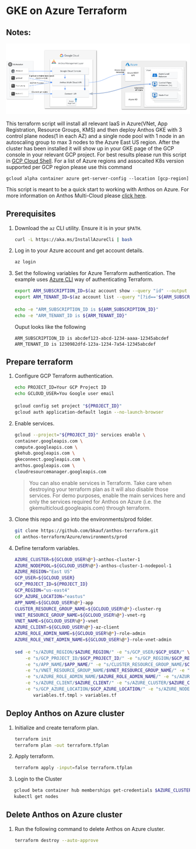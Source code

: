 # GKE on Azure Terraform

## Notes:
![Anthos Multi-Cloud](Anthos-Multi-Azure.png)

This terraform script will install all relevant IaaS in Azure(VNet, App Registration, Resource Groups, KMS) and then deploy Anthos GKE with 3 control plane nodes(1 in each AZ) and a single node pool with 1 node in an autoscaling group to max 3 nodes to the Azure East US region. After the cluster has been installed it will show up in your GKE page of the GCP console in your relevant GCP project. For best results please run this script in [GCP Cloud Shell](https://cloud.google.com/shell/docs/using-cloud-shelll). For a list of Azure regions and assocaited K8s version supported per GCP region please use this command

```
gcloud alpha container azure get-server-config --location [gcp-region]
```

 This script is meant to be a quick start to working with Anthos on Azure. For more information on Anthos Multi-Cloud please [click here](https://cloud.google.com/anthos/clusters/docs/multi-cloud/).

## Prerequisites

1. Download the `az` CLI utility. Ensure it is in your `$PATH`.

   ```bash
   curl -L https://aka.ms/InstallAzureCli | bash
   ```

1. Log in to your Azure account and get account details.

   ```bash
   az login
   ```

1. Set the following variables for Azure Terraform authentication. The example uses [Azure CLI](https://registry.terraform.io/providers/hashicorp/azurerm/latest/docs/guides/azure_cli) way of authenticating Terraform.

   ```bash
   export ARM_SUBSCRIPTION_ID=$(az account show --query "id" --output tsv)
   export ARM_TENANT_ID=$(az account list --query "[?id=='${ARM_SUBSCRIPTION_ID}'].{tenantId:tenantId}" --output tsv)

   echo -e "ARM_SUBSCRIPTION_ID is ${ARM_SUBSCRIPTION_ID}"
   echo -e "ARM_TENANT_ID is ${ARM_TENANT_ID}"
   ```

   Ouput looks like the following

   ```
   ARM_SUBSCRIPTION_ID is abcdef123-abcd-1234-aaaa-12345abcdef
   ARM_TENANT_ID is 1230982dfd-123a-1234-7a54-12345abcdef
   ```

## Prepare terraform

1. Configure GCP Terraform authentication.

   ```bash
   echo PROJECT_ID=Your GCP Project ID
   echo GCLOUD_USER=You Google user email

   gcloud config set project "${PROJECT_ID}"
   gcloud auth application-default login --no-launch-browser
   ```

1. Enable services.

   ```bash
   gcloud --project="${PROJECT_ID}" services enable \
   container.googleapis.com \
   compute.googleapis.com \
   gkehub.googleapis.com \
   gkeconnect.googleapis.com \
   anthos.googleapis.com \
   cloudresourcemanager.googleapis.com
   ```

   > You can also enable services in Terraform. Take care when destroying your terraform plan as it will also disable those services. For demo purposes, enable the main services here and only the services required for Anthos on Azure (i.e. the gkemulticloud.googleapis.com) through terraform.

1. Clone this repo and go into the environments/prod folder.

   ```bash
   git clone https://github.com/bkauf/anthos-terraform.git
   cd anthos-terraform/Azure/environments/prod
   ```

1. Define terraform variables.

   ```bash
   AZURE_CLUSTER=${GCLOUD_USER%@*}-anthos-cluster-1
   AZURE_NODEPOOL=${GCLOUD_USER%@*}-anthos-cluster-1-nodepool-1
   AZURE_REGION="East US"
   GCP_USER=${GCLOUD_USER}
   GCP_PROJECT_ID=${PROJECT_ID}
   GCP_REGION="us-east4"
   GCP_AZURE_LOCATION="eastus"
   APP_NAME=${GCLOUD_USER%@*}-app
   CLUSTER_RESOURCE_GROUP_NAME=${GCLOUD_USER%@*}-cluster-rg
   VNET_RESOURCE_GROUP_NAME=${GCLOUD_USER%@*}-vnet-rg
   VNET_NAME=${GCLOUD_USER%@*}-vnet
   AZURE_CLIENT=${GCLOUD_USER%@*}-az-client
   AZURE_ROLE_ADMIN_NAME=${GCLOUD_USER%@*}-role-admin
   AZURE_ROLE_VNET_ADMIN_NAME=${GCLOUD_USER%@*}-role-vnet-admin

   sed -e "s/AZURE_REGION/$AZURE_REGION/" -e "s/GCP_USER/$GCP_USER/" \
       -e "s/GCP_PROJECT_ID/$GCP_PROJECT_ID/" -e "s/GCP_REGION/$GCP_REGION/" \
       -e "s/APP_NAME/$APP_NAME/" -e "s/CLUSTER_RESOURCE_GROUP_NAME/$CLUSTER_RESOURCE_GROUP_NAME/" \
       -e "s/VNET_RESOURCE_GROUP_NAME/$VNET_RESOURCE_GROUP_NAME/" -e "s/VNET_NAME/$VNET_NAME/" \
       -e "s/AZURE_ROLE_ADMIN_NAME/$AZURE_ROLE_ADMIN_NAME/" -e "s/AZURE_ROLE_VNET_ADMIN_NAME/$AZURE_ROLE_VNET_ADMIN_NAME/" \
       -e "s/AZURE_CLIENT/$AZURE_CLIENT/" -e "s/AZURE_CLUSTER/$AZURE_CLUSTER/" \
       -e "s/GCP_AZURE_LOCATION/$GCP_AZURE_LOCATION/" -e "s/AZURE_NODEPOOL/$AZURE_NODEPOOL/" \
          variables.tf.tmpl > variables.tf
   ```

## Deploy Anthos on Azure cluster

1. Initialize and create terraform plan.

   ```bash
   terraform init
   terraform plan -out terraform.tfplan
   ```

1. Apply terraform.

   ```bash
   terraform apply -input=false terraform.tfplan
   ```
 1. Login to the Cluster

```bash
   gcloud beta container hub memberships get-credentials $AZURE_CLUSTER
   kubectl get nodes
   ```

## Delete Anthos on Azure cluster

1. Run the following command to delete Anthos on Azure cluster.

   ```bash
   terraform destroy --auto-approve
   ```


